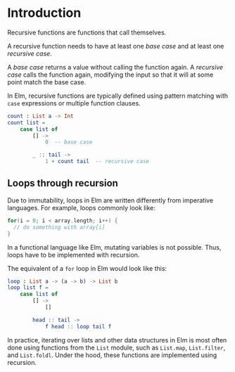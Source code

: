 # Introduction

Recursive functions are functions that call themselves.

A recursive function needs to have at least one _base case_ and at least one _recursive case_.

A _base case_ returns a value without calling the function again.
A _recursive case_ calls the function again, modifying the input so that it will at some point match the base case.

In Elm, recursive functions are typically defined using pattern matching with `case` expressions or multiple function clauses.

```elm
count : List a -> Int
count list =
    case list of
        [] ->
            0  -- base case

        _ :: tail ->
            1 + count tail  -- recursive case
```

## Loops through recursion

Due to immutability, loops in Elm are written differently from imperative languages.
For example, loops commonly look like:

```c
for(i = 0; i < array.length; i++) {
  // do something with array[i]
}
```

In a functional language like Elm, mutating variables is not possible.
Thus, loops have to be implemented with recursion.

The equivalent of a `for` loop in Elm would look like this:

```elm
loop : List a -> (a -> b) -> List b
loop list f =
    case list of
        [] ->
            []

        head :: tail ->
            f head :: loop tail f
```

In practice, iterating over lists and other data structures in Elm is most often done using functions from the `List` module, such as `List.map`, `List.filter`, and `List.foldl`.
Under the hood, these functions are implemented using recursion.
